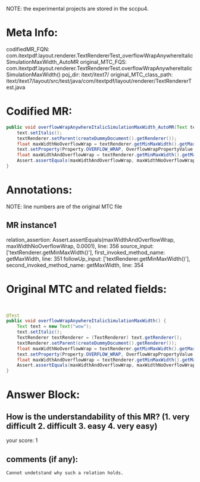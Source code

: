 NOTE: the experimental projects are stored in the sccpu4.

# Meta Info:
codifiedMR_FQN:
com.itextpdf.layout.renderer.TextRendererTest_overflowWrapAnywhereItalicSimulationMaxWidth_AutoMR
original_MTC_FQS:
com.itextpdf.layout.renderer.TextRendererTest.overflowWrapAnywhereItalicSimulationMaxWidth()
poj_dir:
itext/itext7/
original_MTC_class_path:
itext/itext7/layout/src/test/java/com/itextpdf/layout/renderer/TextRendererTest.java

# Codified MR:
```java
public void overflowWrapAnywhereItalicSimulationMaxWidth_AutoMR(Text text, TextRenderer textRenderer) {
    text.setItalic();
    textRenderer.setParent(createDummyDocument().getRenderer());
    float maxWidthNoOverflowWrap = textRenderer.getMinMaxWidth().getMaxWidth();
    text.setProperty(Property.OVERFLOW_WRAP, OverflowWrapPropertyValue.ANYWHERE);
    float maxWidthAndOverflowWrap = textRenderer.getMinMaxWidth().getMaxWidth();
    Assert.assertEquals(maxWidthAndOverflowWrap, maxWidthNoOverflowWrap, 0.0001);
}
```

# Annotations:
NOTE: line numbers are of the original MTC file
## MR instance1
relation_assertion: Assert.assertEquals(maxWidthAndOverflowWrap, maxWidthNoOverflowWrap, 0.0001), line: 356 
source_input: ['textRenderer.getMinMaxWidth()'], first_invoked_method_name: getMaxWidth, line: 351 
followUp_input: ['textRenderer.getMinMaxWidth()'], second_invoked_method_name: getMaxWidth, line: 354 


# Original MTC and related fields:
```java


@Test
public void overflowWrapAnywhereItalicSimulationMaxWidth() {
    Text text = new Text("wow");
    text.setItalic();
    TextRenderer textRenderer = (TextRenderer) text.getRenderer();
    textRenderer.setParent(createDummyDocument().getRenderer());
    float maxWidthNoOverflowWrap = textRenderer.getMinMaxWidth().getMaxWidth();
    text.setProperty(Property.OVERFLOW_WRAP, OverflowWrapPropertyValue.ANYWHERE);
    float maxWidthAndOverflowWrap = textRenderer.getMinMaxWidth().getMaxWidth();
    Assert.assertEquals(maxWidthAndOverflowWrap, maxWidthNoOverflowWrap, 0.0001);
}

```


# Answer Block: 
## How is the understandability of this MR? (1. very difficult 2. difficult 3. easy 4. very easy)
your score: 1
 
## comments (if any): 
```txt
Cannot undetstand why such a relation holds.
```
